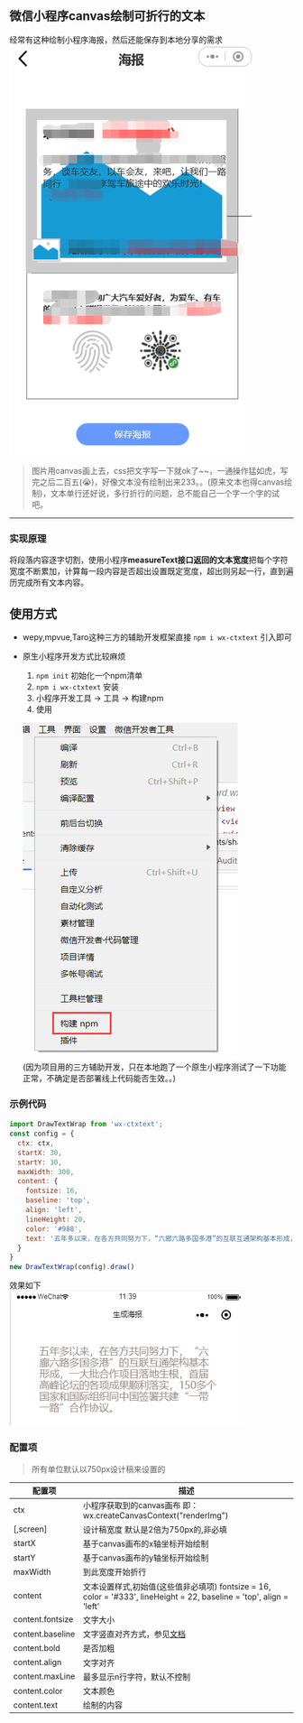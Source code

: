 ## 微信小程序canvas绘制可折行的文本

经常有这种绘制小程序海报，然后还能保存到本地分享的需求   
![Alt text](/img/1.png "Optional title")

> 图片用canvas画上去，css把文字写一下就ok了~~，一通操作猛如虎，写完之后二百五(😭)，好像文本没有绘制出来233。。(原来文本也得canvas绘制)，文本单行还好说，多行折行的问题，总不能自己一个字一个字的试吧。

-------------------------------------

### 实现原理
将段落内容逐字切割，使用小程序**measureText接口返回的文本宽度**把每个字符宽度不断累加，计算每一段内容是否超出设置既定宽度，超出则另起一行，直到遍历完成所有文本内容。

## 使用方式
- wepy,mpvue,Taro这种三方的辅助开发框架直接 `npm i wx-ctxtext` 引入即可
- 原生小程序开发方式比较麻烦
  1. `npm init` 初始化一个npm清单
  2. `npm i wx-ctxtext` 安装
  3. 小程序开发工具 -> 工具 -> 构建npm
  4. 使用

  ![Alt text](/img/3.png "Optional title")    
(因为项目用的三方辅助开发，只在本地跑了一个原生小程序测试了一下功能正常，不确定是否部署线上代码能否生效。。)

### 示例代码
```javascript
import DrawTextWrap from 'wx-ctxtext';
const config = {
  ctx: ctx,
  startX: 30,
  startY: 30,
  maxWidth: 300,
  content: {
    fontsize: 16,
    baseline: 'top',
    align: 'left',
    lineHeight: 20,
    color: '#988',
    text: '五年多以来，在各方共同努力下，“六廊六路多国多港”的互联互通架构基本形成，一大批合作项目落地生根，首届高峰论坛的各项成果顺利落实，150多个国家和国际组织同中国签署共建“一带一路”合作协议。'
  }
}
new DrawTextWrap(config).draw()
```
效果如下   
![Alt text](/img/2.png "Optional title")

### 配置项
> 所有单位默认以750px设计稿来设置的


| 配置项           | 描述                                                                                                                  |
| ---------------- | --------------------------------------------------------------------------------------------------------------------- |
| ctx              | 小程序获取到的canvas画布 即：wx.createCanvasContext("renderImg")                                                      |
| [,screen]        | 设计稿宽度 默认是2倍为750px的,非必填                                                                                  |
| startX           | 基于canvas画布的x轴坐标开始绘制                                                                                       |
| startY           | 基于canvas画布的y轴坐标开始绘制                                                                                       |
| maxWidth         | 到此宽度开始折行                                                                                                      |
| content          | 文本设置样式,初始值(这些值非必填项) fontsize = 16, color = '#333', lineHeight = 22, baseline = 'top', align = 'left'  |
| content.fontsize | 文字大小                                                                                                              |
| content.baseline | 文字竖直对齐方式，参见[文档](https://developers.weixin.qq.com/miniprogram/dev/api/CanvasContext.setTextBaseline.html) |
| content.bold     | 是否加粗                                                                                                              |
| content.align    | 文字对齐                                                                                                              |
| content.maxLine  | 最多显示n行字符，默认不控制                                                                                           |
| content.color    | 文本颜色                                                                                                              |
| content.text     | 绘制的内容                                                                                                            |